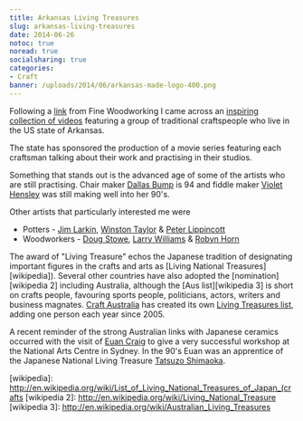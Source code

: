 ```yaml
---
title: Arkansas Living Treasures
slug: arkansas-living-treasures
date: 2014-06-26
notoc: true
noread: true
socialsharing: true
categories: 
- Craft
banner: /uploads/2014/06/arkansas-made-logo-400.png
---
```


Following a [link][finewoodworking] from Fine Woodworking I came across an [inspiring collection of videos][arkansaslivingtreasure] featuring a group of traditional craftspeople who live in the US state of Arkansas.

The state has sponsored the production of a movie series featuring each craftsman talking about their work and practising in their studios. 

Something that stands out is the advanced age of some of the artists who are still practising. Chair maker [Dallas Bump][arkansaslivingtreasure 2] is 94 and fiddle maker [Violet Hensley][arkansaslivingtreasure 3] was still making well into her 90's.

Other artists that particularly interested me were

* Potters - [Jim Larkin][arkansaslivingtreasure 4], [Winston Taylor][arkansaslivingtreasure 5] & [Peter Lippincott][arkansaslivingtreasure 6]
* Woodworkers - [Doug Stowe][arkansaslivingtreasure 7], [Larry Williams][arkansaslivingtreasure 8] & [Robyn Horn][arkansaslivingtreasure 9]

The award of "Living Treasure" echos the Japanese tradition of designating important figures in the crafts and arts as [Living National Treasures][wikipedia]). Several other countries have also adopted the [nomination][wikipedia 2] including Australia, although the [Aus list][wikipedia 3] is short on crafts people, favouring sports people, politicians, actors, writers and business magnates. [Craft Australia][craftaustralia] has created its own [Living Treasures list][craftaustralia 2], adding one person each year since 2005.

A recent reminder of the strong Australian links with Japanese ceramics occurred with the visit of [Euan Craig][blogspot] to give a very successful workshop at the National Arts Centre in Sydney. In the 90's Euan was an apprentice of the Japanese National Living Treasure [Tatsuzo Shimaoka][theguardian].

[arkansaslivingtreasure]: http://arkansaslivingtreasure.com/ "Arkansas Living Treasures"
[arkansaslivingtreasure 2]: http://arkansaslivingtreasure.com/artists/dallas-bump/
[arkansaslivingtreasure 3]: http://arkansaslivingtreasure.com/artists/violet-hensley/
[arkansaslivingtreasure 4]: http://arkansaslivingtreasure.com/artists/jim-larkin/
[arkansaslivingtreasure 5]: http://arkansaslivingtreasure.com/artists/winston-taylor/
[arkansaslivingtreasure 6]: http://arkansaslivingtreasure.com/artists/peter-lippincott/
[arkansaslivingtreasure 7]: http://arkansaslivingtreasure.com/artists/doug-stowe/
[arkansaslivingtreasure 8]: http://arkansaslivingtreasure.com/artists/larry-williams/
[arkansaslivingtreasure 9]: http://arkansaslivingtreasure.com/artists/robyn-horn/
[blogspot]: http://euancraig.blogspot.com.au
[craftaustralia]: http://www.craftaustralia.org.au
[craftaustralia 2]: http://www.craftaustralia.org.au/livingtreasures/about_the_series
[finewoodworking]: http://www.finewoodworking.com/item/112983/watch-a-short-film-about-box-maker-doug-stowe
[theguardian]: http://www.theguardian.com/news/2008/jan/17/mainsection.obituaries
[wikipedia]: http://en.wikipedia.org/wiki/List_of_Living_National_Treasures_of_Japan_(crafts
[wikipedia 2]: http://en.wikipedia.org/wiki/Living_National_Treasure
[wikipedia 3]: http://en.wikipedia.org/wiki/Australian_Living_Treasures